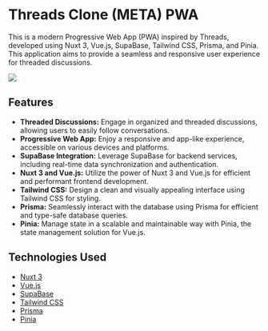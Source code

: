 # Threads Clone (META) PWA

This is a modern Progressive Web App (PWA) inspired by Threads, developed using Nuxt 3, Vue.js, SupaBase, Tailwind CSS, Prisma, and Pinia. This application aims to provide a seamless and responsive user experience for threaded discussions.

<img src="https://res.cloudinary.com/dgyor8x0z/image/upload/v1700603547/threads-slide.png">

## Features

- **Threaded Discussions:** Engage in organized and threaded discussions, allowing users to easily follow conversations.
- **Progressive Web App:** Enjoy a responsive and app-like experience, accessible on various devices and platforms.
- **SupaBase Integration:** Leverage SupaBase for backend services, including real-time data synchronization and authentication.
- **Nuxt 3 and Vue.js:** Utilize the power of Nuxt 3 and Vue.js for efficient and performant frontend development.
- **Tailwind CSS:** Design a clean and visually appealing interface using Tailwind CSS for styling.
- **Prisma:** Seamlessly interact with the database using Prisma for efficient and type-safe database queries.
- **Pinia:** Manage state in a scalable and maintainable way with Pinia, the state management solution for Vue.js.

## Technologies Used

- [Nuxt 3](https://nuxtjs.org)
- [Vue.js](https://vuejs.org)
- [SupaBase](https://supabase.io)
- [Tailwind CSS](https://tailwindcss.com)
- [Prisma](https://www.prisma.io)
- [Pinia](https://pinia.esm.dev)
